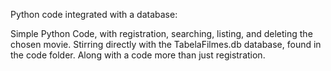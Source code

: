 Python code integrated with a database:

Simple Python Code, with registration, searching, listing, and deleting the chosen movie.
Stirring directly with the TabelaFilmes.db database, found in the code folder.
Along with a code more than just registration.
